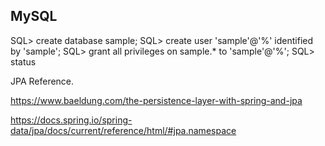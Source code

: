 ## MySQL ##
SQL> create database sample;
SQL> create user 'sample'@'%' identified by 'sample';
SQL> grant all privileges on sample.* to 'sample'@'%';
SQL> status


JPA Reference.

https://www.baeldung.com/the-persistence-layer-with-spring-and-jpa

https://docs.spring.io/spring-data/jpa/docs/current/reference/html/#jpa.namespace
